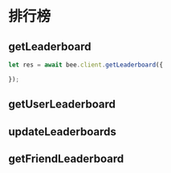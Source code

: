 # 排行榜

## getLeaderboard

```typescript
let res = await bee.client.getLeaderboard({

});
```

## getUserLeaderboard

## updateLeaderboards

## getFriendLeaderboard

